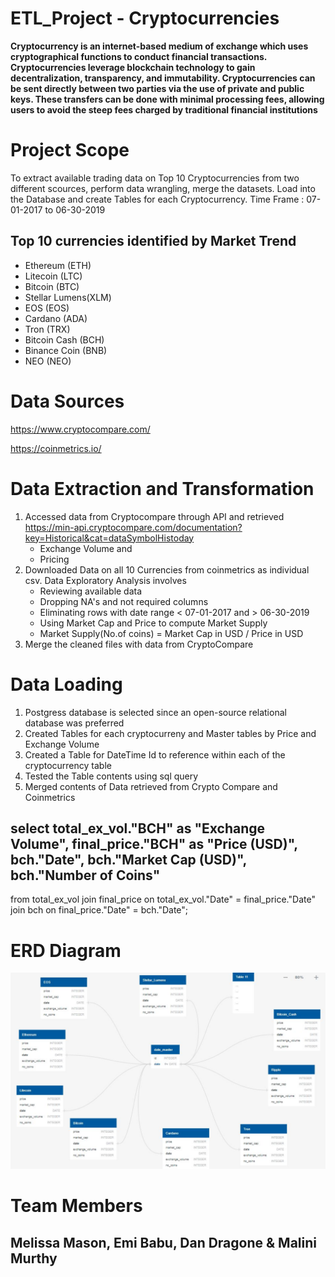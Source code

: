 # ETL_Project - Cryptocurrencies

**Cryptocurrency is an internet-based medium of exchange which uses cryptographical functions to conduct financial transactions. Cryptocurrencies leverage blockchain technology to gain decentralization, transparency, and immutability.
Cryptocurrencies can be sent directly between two parties via the use of private and public keys.  These transfers can be done with minimal processing fees, allowing users to avoid the steep fees charged by traditional financial institutions**


# Project Scope

To extract available trading data on Top 10 Cryptocurrencies from two different scources, perform data wrangling, merge the datasets. Load into the Database and create Tables for each Cryptocurrency. 
Time Frame : 07-01-2017 to 06-30-2019

## Top 10 currencies identified by Market Trend
- Ethereum (ETH)
- Litecoin (LTC)
- Bitcoin (BTC)
- Stellar Lumens(XLM)
- EOS (EOS)
- Cardano (ADA)
- Tron (TRX)
- Bitcoin Cash (BCH)
- Binance Coin (BNB)
- NEO (NEO)


# Data Sources
https://www.cryptocompare.com/

https://coinmetrics.io/

# Data Extraction and Transformation

1. Accessed data from Cryptocompare through API and retrieved  
   https://min-api.cryptocompare.com/documentation?key=Historical&cat=dataSymbolHistoday
    - Exchange Volume and
    - Pricing
2. Downloaded Data on all 10 Currencies from coinmetrics as individual csv. Data Exploratory Analysis involves 
    - Reviewing available data
    - Dropping NA's and not required columns
    - Eliminating rows with date range < 07-01-2017 and > 06-30-2019
    - Using Market Cap and Price to compute Market Supply 
    - Market Supply(No.of coins) = Market Cap in USD / Price in USD 
3. Merge the cleaned files with data from CryptoCompare

# Data Loading 

1. Postgress database is selected since an open-source relational database was preferred
2. Created Tables for each cryptocurreny and Master tables by Price and Exchange Volume
3. Created a Table for DateTime Id to reference within each of the cryptocurrency table
4. Tested the Table contents using sql query
5. Merged contents of Data retrieved from Crypto Compare and Coinmetrics

## select total_ex_vol."BCH" as "Exchange Volume", final_price."BCH" as "Price (USD)", bch."Date", bch."Market Cap (USD)", bch."Number of Coins"
from total_ex_vol
join final_price on total_ex_vol."Date" = final_price."Date"
join bch on final_price."Date" = bch."Date";

# ERD Diagram
![Capture.PNG](Capture.PNG)


# Team Members 
## Melissa Mason, Emi Babu, Dan Dragone & Malini Murthy

  

